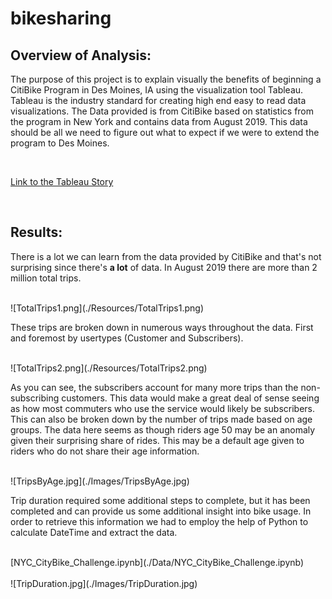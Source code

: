 # bikesharing

## Overview of Analysis:

The purpose of this project is to explain visually the benefits of beginning a CitiBike Program in Des Moines, IA using the visualization tool Tableau. Tableau is the industry standard for creating high end easy to read data visualizations. The Data provided is from CitiBike based on statistics from the program in New York and contains data from August 2019. This data should be all we need to figure out what to expect if we were to extend the program to Des Moines.

<br>

[Link to the Tableau Story](https://public.tableau.com/app/profile/oscar.delgado7063/viz/CitiBikesDesMoines/CitiBikeDesMoines)

<br>

## Results:

There is a lot we can learn from the data provided by CitiBike and that's not surprising since there's <b>a lot</b> of data. In August 2019 there are more than 2 million total trips.

<br>
![TotalTrips1.png](./Resources/TotalTrips1.png)
<br>

These trips are broken down in numerous ways throughout the data. First and foremost by usertypes (Customer and Subscribers).

<br>
![TotalTrips2.png](./Resources/TotalTrips2.png)
<br>

As you can see, the subscribers account for many more trips than the non-subscribing customers. This data would make a great deal of sense seeing as how most commuters who use the service would likely be subscribers. This can also be broken down by the number of trips made based on age groups. The data here seems as though riders age 50 may be an anomaly given their surprising share of rides. This may be a default age given to riders who do not share their age information.

<br>
![TripsByAge.jpg](./Images/TripsByAge.jpg)
<br>

Trip duration required some additional steps to complete, but it has been completed and can provide us some additional insight into bike usage. In order to retrieve this information we had to employ the help of Python to calculate DateTime and extract the data. 

<br>
[NYC_CityBike_Challenge.ipynb](./Data/NYC_CityBike_Challenge.ipynb)
<br>

<br>
![TripDuration.jpg](./Images/TripDuration.jpg)
<br>
